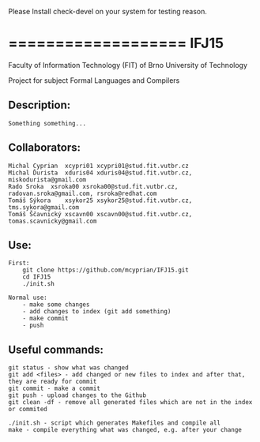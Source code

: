 Please Install check-devel on your system for testing reason.



===================
IFJ15
===================

Faculty of Information Technology (FIT) of Brno University of Technology

Project for subject Formal Languages and Compilers

## Description:
	Something something...

## Collaborators:

	Michal Cyprian	xcypri01 xcypri01@stud.fit.vutbr.cz
	Michal Ďurista	xduris04 xduris04@stud.fit.vutbr.cz, miskodurista@gmail.com
	Rado Sroka	xsroka00 xsroka00@stud.fit.vutbr.cz, radovan.sroka@gmail.com, rsroka@redhat.com
	Tomáš Sýkora	xsykor25 xsykor25@stud.fit.vutbr.cz, tms.sykora@gmail.com
	Tomáš Ščavnický	xscavn00 xscavn00@stud.fit.vutbr.cz, tomas.scavnicky@gmail.com

## Use:
	First:
		git clone https://github.com/mcyprian/IFJ15.git
		cd IFJ15
		./init.sh
	
	Normal use:
		- make some changes
		- add changes to index (git add something)
		- make commit
		- push

## Useful commands:
	git status - show what was changed
	git add <files> - add changed or new files to index and after that, they are ready for commit
	git commit - make a commit
	git push - upload changes to the Github
	git clean -df - remove all generated files which are not in the index or commited

	./init.sh - script which generates Makefiles and compile all
	make - compile everything what was changed, e.g. after your change  	
